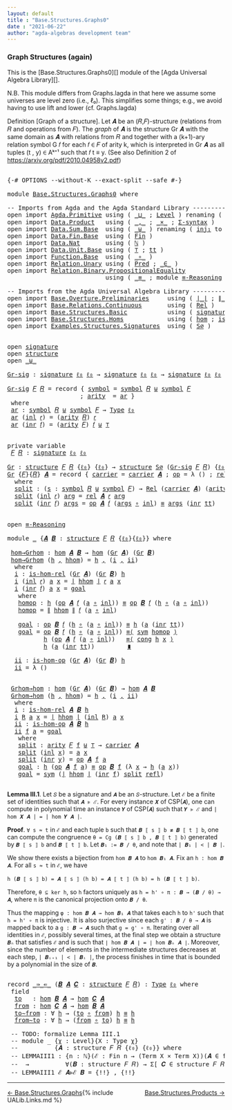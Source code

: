 ```yaml
---
layout: default
title : "Base.Structures.Graphs0"
date : "2021-06-22"
author: "agda-algebras development team"
---
```


### <a id="graph-structures-again">Graph Structures (again)</a>

This is the [Base.Structures.Graphs0][] module of the [Agda Universal Algebra Library][].

N.B. This module differs from Graphs.lagda in that here we assume some universes are level zero (i.e., ℓ₀). This simplifies some things; e.g., we avoid having to use lift and lower (cf. Graphs.lagda)

Definition [Graph of a structure]. Let 𝑨 be an (𝑅,𝐹)-structure (relations from 𝑅 and operations from 𝐹).
The *graph* of 𝑨 is the structure Gr 𝑨 with the same domain as 𝑨 with relations from 𝑅 and together with a (k+1)-ary relation symbol G 𝑓 for each 𝑓 ∈ 𝐹 of arity k, which is interpreted in Gr 𝑨 as all tuples (t , y) ∈ Aᵏ⁺¹ such that 𝑓 t ≡ y. (See also Definition 2 of https://arxiv.org/pdf/2010.04958v2.pdf)


<pre class="Agda">

<a id="906" class="Symbol">{-#</a> <a id="910" class="Keyword">OPTIONS</a> <a id="918" class="Pragma">--without-K</a> <a id="930" class="Pragma">--exact-split</a> <a id="944" class="Pragma">--safe</a> <a id="951" class="Symbol">#-}</a>

<a id="956" class="Keyword">module</a> <a id="963" href="Base.Structures.Graphs0.html" class="Module">Base.Structures.Graphs0</a> <a id="987" class="Keyword">where</a>

<a id="994" class="Comment">-- Imports from Agda and the Agda Standard Library -------------------------------------------</a>
<a id="1089" class="Keyword">open</a> <a id="1094" class="Keyword">import</a> <a id="1101" href="Agda.Primitive.html" class="Module">Agda.Primitive</a> <a id="1116" class="Keyword">using</a> <a id="1122" class="Symbol">(</a> <a id="1124" href="Agda.Primitive.html#810" class="Primitive Operator">_⊔_</a> <a id="1128" class="Symbol">;</a> <a id="1130" href="Agda.Primitive.html#597" class="Postulate">Level</a> <a id="1136" class="Symbol">)</a> <a id="1138" class="Keyword">renaming</a> <a id="1147" class="Symbol">(</a> <a id="1149" href="Agda.Primitive.html#326" class="Primitive">Set</a> <a id="1153" class="Symbol">to</a> <a id="1156" class="Primitive">Type</a> <a id="1161" class="Symbol">;</a> <a id="1163" href="Agda.Primitive.html#764" class="Primitive">lzero</a> <a id="1169" class="Symbol">to</a> <a id="1172" class="Primitive">ℓ₀</a> <a id="1175" class="Symbol">)</a>
<a id="1177" class="Keyword">open</a> <a id="1182" class="Keyword">import</a> <a id="1189" href="Data.Product.html" class="Module">Data.Product</a>   <a id="1204" class="Keyword">using</a> <a id="1210" class="Symbol">(</a> <a id="1212" href="Agda.Builtin.Sigma.html#236" class="InductiveConstructor Operator">_,_</a> <a id="1216" class="Symbol">;</a> <a id="1218" href="Data.Product.html#1167" class="Function Operator">_×_</a> <a id="1222" class="Symbol">;</a> <a id="1224" href="Data.Product.html#916" class="Function">Σ-syntax</a> <a id="1233" class="Symbol">)</a>
<a id="1235" class="Keyword">open</a> <a id="1240" class="Keyword">import</a> <a id="1247" href="Data.Sum.Base.html" class="Module">Data.Sum.Base</a>  <a id="1262" class="Keyword">using</a> <a id="1268" class="Symbol">(</a> <a id="1270" href="Data.Sum.Base.html#734" class="Datatype Operator">_⊎_</a> <a id="1274" class="Symbol">)</a> <a id="1276" class="Keyword">renaming</a> <a id="1285" class="Symbol">(</a> <a id="1287" href="Data.Sum.Base.html#784" class="InductiveConstructor">inj₁</a> <a id="1292" class="Symbol">to</a> <a id="1295" class="InductiveConstructor">inl</a> <a id="1299" class="Symbol">;</a> <a id="1301" href="Data.Sum.Base.html#809" class="InductiveConstructor">inj₂</a> <a id="1306" class="Symbol">to</a> <a id="1309" class="InductiveConstructor">inr</a> <a id="1313" class="Symbol">)</a>
<a id="1315" class="Keyword">open</a> <a id="1320" class="Keyword">import</a> <a id="1327" href="Data.Fin.Base.html" class="Module">Data.Fin.Base</a>  <a id="1342" class="Keyword">using</a> <a id="1348" class="Symbol">(</a> <a id="1350" href="Data.Fin.Base.html#1126" class="Datatype">Fin</a> <a id="1354" class="Symbol">)</a>
<a id="1356" class="Keyword">open</a> <a id="1361" class="Keyword">import</a> <a id="1368" href="Data.Nat.html" class="Module">Data.Nat</a>       <a id="1383" class="Keyword">using</a> <a id="1389" class="Symbol">(</a> <a id="1391" href="Agda.Builtin.Nat.html#192" class="Datatype">ℕ</a> <a id="1393" class="Symbol">)</a>
<a id="1395" class="Keyword">open</a> <a id="1400" class="Keyword">import</a> <a id="1407" href="Data.Unit.Base.html" class="Module">Data.Unit.Base</a> <a id="1422" class="Keyword">using</a> <a id="1428" class="Symbol">(</a> <a id="1430" href="Agda.Builtin.Unit.html#164" class="Record">⊤</a> <a id="1432" class="Symbol">;</a> <a id="1434" href="Agda.Builtin.Unit.html#201" class="InductiveConstructor">tt</a> <a id="1437" class="Symbol">)</a>
<a id="1439" class="Keyword">open</a> <a id="1444" class="Keyword">import</a> <a id="1451" href="Function.Base.html" class="Module">Function.Base</a>  <a id="1466" class="Keyword">using</a> <a id="1472" class="Symbol">(</a> <a id="1474" href="Function.Base.html#1031" class="Function Operator">_∘_</a> <a id="1478" class="Symbol">)</a>
<a id="1480" class="Keyword">open</a> <a id="1485" class="Keyword">import</a> <a id="1492" href="Relation.Unary.html" class="Module">Relation.Unary</a> <a id="1507" class="Keyword">using</a> <a id="1513" class="Symbol">(</a> <a id="1515" href="Relation.Unary.html#1101" class="Function">Pred</a> <a id="1520" class="Symbol">;</a> <a id="1522" href="Relation.Unary.html#1523" class="Function Operator">_∈_</a> <a id="1526" class="Symbol">)</a>
<a id="1528" class="Keyword">open</a> <a id="1533" class="Keyword">import</a> <a id="1540" href="Relation.Binary.PropositionalEquality.html" class="Module">Relation.Binary.PropositionalEquality</a>
                           <a id="1605" class="Keyword">using</a> <a id="1611" class="Symbol">(</a> <a id="1613" href="Agda.Builtin.Equality.html#151" class="Datatype Operator">_≡_</a> <a id="1617" class="Symbol">;</a> <a id="1619" class="Keyword">module</a> <a id="1626" href="Relation.Binary.PropositionalEquality.Core.html#2708" class="Module">≡-Reasoning</a> <a id="1638" class="Symbol">;</a> <a id="1640" href="Relation.Binary.PropositionalEquality.Core.html#1130" class="Function">cong</a> <a id="1645" class="Symbol">;</a> <a id="1647" href="Relation.Binary.PropositionalEquality.Core.html#1684" class="Function">sym</a> <a id="1651" class="Symbol">;</a> <a id="1653" href="Agda.Builtin.Equality.html#208" class="InductiveConstructor">refl</a> <a id="1658" class="Symbol">)</a>

<a id="1661" class="Comment">-- Imports from the Agda Universal Algebra Library ---------------------------------------------</a>
<a id="1758" class="Keyword">open</a> <a id="1763" class="Keyword">import</a> <a id="1770" href="Base.Overture.Preliminaries.html" class="Module">Base.Overture.Preliminaries</a>     <a id="1802" class="Keyword">using</a> <a id="1808" class="Symbol">(</a> <a id="1810" href="Base.Overture.Preliminaries.html#4402" class="Function Operator">∣_∣</a> <a id="1814" class="Symbol">;</a> <a id="1816" href="Base.Overture.Preliminaries.html#4440" class="Function Operator">∥_∥</a> <a id="1820" class="Symbol">)</a>
<a id="1822" class="Keyword">open</a> <a id="1827" class="Keyword">import</a> <a id="1834" href="Base.Relations.Continuous.html" class="Module">Base.Relations.Continuous</a>       <a id="1866" class="Keyword">using</a> <a id="1872" class="Symbol">(</a> <a id="1874" href="Base.Relations.Continuous.html#3942" class="Function">Rel</a> <a id="1878" class="Symbol">)</a>
<a id="1880" class="Keyword">open</a> <a id="1885" class="Keyword">import</a> <a id="1892" href="Base.Structures.Basic.html" class="Module">Base.Structures.Basic</a>           <a id="1924" class="Keyword">using</a> <a id="1930" class="Symbol">(</a> <a id="1932" href="Base.Structures.Basic.html#1264" class="Record">signature</a> <a id="1942" class="Symbol">;</a> <a id="1944" href="Base.Structures.Basic.html#1598" class="Record">structure</a> <a id="1954" class="Symbol">)</a>
<a id="1956" class="Keyword">open</a> <a id="1961" class="Keyword">import</a> <a id="1968" href="Base.Structures.Homs.html" class="Module">Base.Structures.Homs</a>            <a id="2000" class="Keyword">using</a> <a id="2006" class="Symbol">(</a> <a id="2008" href="Base.Structures.Homs.html#2869" class="Function">hom</a> <a id="2012" class="Symbol">;</a> <a id="2014" href="Base.Structures.Homs.html#2453" class="Function">is-hom-rel</a> <a id="2025" class="Symbol">;</a> <a id="2027" href="Base.Structures.Homs.html#2672" class="Function">is-hom-op</a> <a id="2037" class="Symbol">)</a>
<a id="2039" class="Keyword">open</a> <a id="2044" class="Keyword">import</a> <a id="2051" href="Examples.Structures.Signatures.html" class="Module">Examples.Structures.Signatures</a>  <a id="2083" class="Keyword">using</a> <a id="2089" class="Symbol">(</a> <a id="2091" href="Examples.Structures.Signatures.html#710" class="Function">S∅</a> <a id="2094" class="Symbol">)</a>


<a id="2098" class="Keyword">open</a> <a id="2103" href="Base.Structures.Basic.html#1264" class="Module">signature</a>
<a id="2113" class="Keyword">open</a> <a id="2118" href="Base.Structures.Basic.html#1598" class="Module">structure</a>
<a id="2128" class="Keyword">open</a> <a id="2133" href="Data.Sum.Base.html#734" class="Module Operator">_⊎_</a>

<a id="Gr-sig"></a><a id="2138" href="Base.Structures.Graphs0.html#2138" class="Function">Gr-sig</a> <a id="2145" class="Symbol">:</a> <a id="2147" href="Base.Structures.Basic.html#1264" class="Record">signature</a> <a id="2157" href="Base.Structures.Graphs0.html#1172" class="Primitive">ℓ₀</a> <a id="2160" href="Base.Structures.Graphs0.html#1172" class="Primitive">ℓ₀</a> <a id="2163" class="Symbol">→</a> <a id="2165" href="Base.Structures.Basic.html#1264" class="Record">signature</a> <a id="2175" href="Base.Structures.Graphs0.html#1172" class="Primitive">ℓ₀</a> <a id="2178" href="Base.Structures.Graphs0.html#1172" class="Primitive">ℓ₀</a> <a id="2181" class="Symbol">→</a> <a id="2183" href="Base.Structures.Basic.html#1264" class="Record">signature</a> <a id="2193" href="Base.Structures.Graphs0.html#1172" class="Primitive">ℓ₀</a> <a id="2196" href="Base.Structures.Graphs0.html#1172" class="Primitive">ℓ₀</a>

<a id="2200" href="Base.Structures.Graphs0.html#2138" class="Function">Gr-sig</a> <a id="2207" href="Base.Structures.Graphs0.html#2207" class="Bound">𝐹</a> <a id="2209" href="Base.Structures.Graphs0.html#2209" class="Bound">𝑅</a> <a id="2211" class="Symbol">=</a> <a id="2213" class="Keyword">record</a> <a id="2220" class="Symbol">{</a> <a id="2222" href="Base.Structures.Basic.html#1325" class="Field">symbol</a> <a id="2229" class="Symbol">=</a> <a id="2231" href="Base.Structures.Basic.html#1325" class="Field">symbol</a> <a id="2238" href="Base.Structures.Graphs0.html#2209" class="Bound">𝑅</a> <a id="2240" href="Data.Sum.Base.html#734" class="Datatype Operator">⊎</a> <a id="2242" href="Base.Structures.Basic.html#1325" class="Field">symbol</a> <a id="2249" href="Base.Structures.Graphs0.html#2207" class="Bound">𝐹</a>
                    <a id="2271" class="Symbol">;</a> <a id="2273" href="Base.Structures.Basic.html#1343" class="Field">arity</a>  <a id="2280" class="Symbol">=</a> <a id="2282" href="Base.Structures.Graphs0.html#2295" class="Function">ar</a> <a id="2285" class="Symbol">}</a>
 <a id="2288" class="Keyword">where</a>
 <a id="2295" href="Base.Structures.Graphs0.html#2295" class="Function">ar</a> <a id="2298" class="Symbol">:</a> <a id="2300" href="Base.Structures.Basic.html#1325" class="Field">symbol</a> <a id="2307" href="Base.Structures.Graphs0.html#2209" class="Bound">𝑅</a> <a id="2309" href="Data.Sum.Base.html#734" class="Datatype Operator">⊎</a> <a id="2311" href="Base.Structures.Basic.html#1325" class="Field">symbol</a> <a id="2318" href="Base.Structures.Graphs0.html#2207" class="Bound">𝐹</a> <a id="2320" class="Symbol">→</a> <a id="2322" href="Base.Structures.Graphs0.html#1156" class="Primitive">Type</a> <a id="2327" href="Base.Structures.Graphs0.html#1172" class="Primitive">ℓ₀</a>
 <a id="2331" href="Base.Structures.Graphs0.html#2295" class="Function">ar</a> <a id="2334" class="Symbol">(</a><a id="2335" href="Base.Structures.Graphs0.html#1295" class="InductiveConstructor">inl</a> <a id="2339" href="Base.Structures.Graphs0.html#2339" class="Bound">𝑟</a><a id="2340" class="Symbol">)</a> <a id="2342" class="Symbol">=</a> <a id="2344" class="Symbol">(</a><a id="2345" href="Base.Structures.Basic.html#1343" class="Field">arity</a> <a id="2351" href="Base.Structures.Graphs0.html#2209" class="Bound">𝑅</a><a id="2352" class="Symbol">)</a> <a id="2354" href="Base.Structures.Graphs0.html#2339" class="Bound">𝑟</a>
 <a id="2357" href="Base.Structures.Graphs0.html#2295" class="Function">ar</a> <a id="2360" class="Symbol">(</a><a id="2361" href="Base.Structures.Graphs0.html#1309" class="InductiveConstructor">inr</a> <a id="2365" href="Base.Structures.Graphs0.html#2365" class="Bound">𝑓</a><a id="2366" class="Symbol">)</a> <a id="2368" class="Symbol">=</a> <a id="2370" class="Symbol">(</a><a id="2371" href="Base.Structures.Basic.html#1343" class="Field">arity</a> <a id="2377" href="Base.Structures.Graphs0.html#2207" class="Bound">𝐹</a><a id="2378" class="Symbol">)</a> <a id="2380" href="Base.Structures.Graphs0.html#2365" class="Bound">𝑓</a> <a id="2382" href="Data.Sum.Base.html#734" class="Datatype Operator">⊎</a> <a id="2384" href="Agda.Builtin.Unit.html#164" class="Record">⊤</a>


<a id="2388" class="Keyword">private</a> <a id="2396" class="Keyword">variable</a>
 <a id="2406" href="Base.Structures.Graphs0.html#2406" class="Generalizable">𝐹</a> <a id="2408" href="Base.Structures.Graphs0.html#2408" class="Generalizable">𝑅</a> <a id="2410" class="Symbol">:</a> <a id="2412" href="Base.Structures.Basic.html#1264" class="Record">signature</a> <a id="2422" href="Base.Structures.Graphs0.html#1172" class="Primitive">ℓ₀</a> <a id="2425" href="Base.Structures.Graphs0.html#1172" class="Primitive">ℓ₀</a>

<a id="Gr"></a><a id="2429" href="Base.Structures.Graphs0.html#2429" class="Function">Gr</a> <a id="2432" class="Symbol">:</a> <a id="2434" href="Base.Structures.Basic.html#1598" class="Record">structure</a> <a id="2444" href="Base.Structures.Graphs0.html#2406" class="Generalizable">𝐹</a> <a id="2446" href="Base.Structures.Graphs0.html#2408" class="Generalizable">𝑅</a> <a id="2448" class="Symbol">{</a><a id="2449" href="Base.Structures.Graphs0.html#1172" class="Primitive">ℓ₀</a><a id="2451" class="Symbol">}</a> <a id="2453" class="Symbol">{</a><a id="2454" href="Base.Structures.Graphs0.html#1172" class="Primitive">ℓ₀</a><a id="2456" class="Symbol">}</a> <a id="2458" class="Symbol">→</a> <a id="2460" href="Base.Structures.Basic.html#1598" class="Record">structure</a> <a id="2470" href="Examples.Structures.Signatures.html#710" class="Function">S∅</a> <a id="2473" class="Symbol">(</a><a id="2474" href="Base.Structures.Graphs0.html#2138" class="Function">Gr-sig</a> <a id="2481" href="Base.Structures.Graphs0.html#2406" class="Generalizable">𝐹</a> <a id="2483" href="Base.Structures.Graphs0.html#2408" class="Generalizable">𝑅</a><a id="2484" class="Symbol">)</a> <a id="2486" class="Symbol">{</a><a id="2487" href="Base.Structures.Graphs0.html#1172" class="Primitive">ℓ₀</a><a id="2489" class="Symbol">}</a> <a id="2491" class="Symbol">{</a><a id="2492" href="Base.Structures.Graphs0.html#1172" class="Primitive">ℓ₀</a><a id="2494" class="Symbol">}</a>
<a id="2496" href="Base.Structures.Graphs0.html#2429" class="Function">Gr</a> <a id="2499" class="Symbol">{</a><a id="2500" href="Base.Structures.Graphs0.html#2500" class="Bound">𝐹</a><a id="2501" class="Symbol">}{</a><a id="2503" href="Base.Structures.Graphs0.html#2503" class="Bound">𝑅</a><a id="2504" class="Symbol">}</a> <a id="2506" href="Base.Structures.Graphs0.html#2506" class="Bound">𝑨</a> <a id="2508" class="Symbol">=</a> <a id="2510" class="Keyword">record</a> <a id="2517" class="Symbol">{</a> <a id="2519" href="Base.Structures.Basic.html#1750" class="Field">carrier</a> <a id="2527" class="Symbol">=</a> <a id="2529" href="Base.Structures.Basic.html#1750" class="Field">carrier</a> <a id="2537" href="Base.Structures.Graphs0.html#2506" class="Bound">𝑨</a> <a id="2539" class="Symbol">;</a> <a id="2541" href="Base.Structures.Basic.html#1769" class="Field">op</a> <a id="2544" class="Symbol">=</a> <a id="2546" class="Symbol">λ</a> <a id="2548" class="Symbol">()</a> <a id="2551" class="Symbol">;</a> <a id="2553" href="Base.Structures.Basic.html#1853" class="Field">rel</a> <a id="2557" class="Symbol">=</a> <a id="2559" href="Base.Structures.Graphs0.html#2577" class="Function">split</a> <a id="2565" class="Symbol">}</a>
  <a id="2569" class="Keyword">where</a>
  <a id="2577" href="Base.Structures.Graphs0.html#2577" class="Function">split</a> <a id="2583" class="Symbol">:</a> <a id="2585" class="Symbol">(</a><a id="2586" href="Base.Structures.Graphs0.html#2586" class="Bound">s</a> <a id="2588" class="Symbol">:</a> <a id="2590" href="Base.Structures.Basic.html#1325" class="Field">symbol</a> <a id="2597" href="Base.Structures.Graphs0.html#2503" class="Bound">𝑅</a> <a id="2599" href="Data.Sum.Base.html#734" class="Datatype Operator">⊎</a> <a id="2601" href="Base.Structures.Basic.html#1325" class="Field">symbol</a> <a id="2608" href="Base.Structures.Graphs0.html#2500" class="Bound">𝐹</a><a id="2609" class="Symbol">)</a> <a id="2611" class="Symbol">→</a> <a id="2613" href="Base.Relations.Continuous.html#3942" class="Function">Rel</a> <a id="2617" class="Symbol">(</a><a id="2618" href="Base.Structures.Basic.html#1750" class="Field">carrier</a> <a id="2626" href="Base.Structures.Graphs0.html#2506" class="Bound">𝑨</a><a id="2627" class="Symbol">)</a> <a id="2629" class="Symbol">(</a><a id="2630" href="Base.Structures.Basic.html#1343" class="Field">arity</a> <a id="2636" class="Symbol">(</a><a id="2637" href="Base.Structures.Graphs0.html#2138" class="Function">Gr-sig</a> <a id="2644" href="Base.Structures.Graphs0.html#2500" class="Bound">𝐹</a> <a id="2646" href="Base.Structures.Graphs0.html#2503" class="Bound">𝑅</a><a id="2647" class="Symbol">)</a> <a id="2649" href="Base.Structures.Graphs0.html#2586" class="Bound">s</a><a id="2650" class="Symbol">)</a> <a id="2652" class="Symbol">{</a><a id="2653" href="Base.Structures.Graphs0.html#1172" class="Primitive">ℓ₀</a><a id="2655" class="Symbol">}</a>
  <a id="2659" href="Base.Structures.Graphs0.html#2577" class="Function">split</a> <a id="2665" class="Symbol">(</a><a id="2666" href="Base.Structures.Graphs0.html#1295" class="InductiveConstructor">inl</a> <a id="2670" href="Base.Structures.Graphs0.html#2670" class="Bound">𝑟</a><a id="2671" class="Symbol">)</a> <a id="2673" href="Base.Structures.Graphs0.html#2673" class="Bound">arg</a> <a id="2677" class="Symbol">=</a> <a id="2679" href="Base.Structures.Basic.html#1853" class="Field">rel</a> <a id="2683" href="Base.Structures.Graphs0.html#2506" class="Bound">𝑨</a> <a id="2685" href="Base.Structures.Graphs0.html#2670" class="Bound">𝑟</a> <a id="2687" href="Base.Structures.Graphs0.html#2673" class="Bound">arg</a>
  <a id="2693" href="Base.Structures.Graphs0.html#2577" class="Function">split</a> <a id="2699" class="Symbol">(</a><a id="2700" href="Base.Structures.Graphs0.html#1309" class="InductiveConstructor">inr</a> <a id="2704" href="Base.Structures.Graphs0.html#2704" class="Bound">𝑓</a><a id="2705" class="Symbol">)</a> <a id="2707" href="Base.Structures.Graphs0.html#2707" class="Bound">args</a> <a id="2712" class="Symbol">=</a> <a id="2714" href="Base.Structures.Basic.html#1769" class="Field">op</a> <a id="2717" href="Base.Structures.Graphs0.html#2506" class="Bound">𝑨</a> <a id="2719" href="Base.Structures.Graphs0.html#2704" class="Bound">𝑓</a> <a id="2721" class="Symbol">(</a><a id="2722" href="Base.Structures.Graphs0.html#2707" class="Bound">args</a> <a id="2727" href="Function.Base.html#1031" class="Function Operator">∘</a> <a id="2729" href="Base.Structures.Graphs0.html#1295" class="InductiveConstructor">inl</a><a id="2732" class="Symbol">)</a> <a id="2734" href="Agda.Builtin.Equality.html#151" class="Datatype Operator">≡</a> <a id="2736" href="Base.Structures.Graphs0.html#2707" class="Bound">args</a> <a id="2741" class="Symbol">(</a><a id="2742" href="Base.Structures.Graphs0.html#1309" class="InductiveConstructor">inr</a> <a id="2746" href="Agda.Builtin.Unit.html#201" class="InductiveConstructor">tt</a><a id="2748" class="Symbol">)</a>


<a id="2752" class="Keyword">open</a> <a id="2757" href="Relation.Binary.PropositionalEquality.Core.html#2708" class="Module">≡-Reasoning</a>

<a id="2770" class="Keyword">module</a> <a id="2777" href="Base.Structures.Graphs0.html#2777" class="Module">_</a> <a id="2779" class="Symbol">{</a><a id="2780" href="Base.Structures.Graphs0.html#2780" class="Bound">𝑨</a> <a id="2782" href="Base.Structures.Graphs0.html#2782" class="Bound">𝑩</a> <a id="2784" class="Symbol">:</a> <a id="2786" href="Base.Structures.Basic.html#1598" class="Record">structure</a> <a id="2796" href="Base.Structures.Graphs0.html#2406" class="Generalizable">𝐹</a> <a id="2798" href="Base.Structures.Graphs0.html#2408" class="Generalizable">𝑅</a> <a id="2800" class="Symbol">{</a><a id="2801" href="Base.Structures.Graphs0.html#1172" class="Primitive">ℓ₀</a><a id="2803" class="Symbol">}{</a><a id="2805" href="Base.Structures.Graphs0.html#1172" class="Primitive">ℓ₀</a><a id="2807" class="Symbol">}}</a> <a id="2810" class="Keyword">where</a>

 <a id="2818" href="Base.Structures.Graphs0.html#2818" class="Function">hom→Grhom</a> <a id="2828" class="Symbol">:</a> <a id="2830" href="Base.Structures.Homs.html#2869" class="Function">hom</a> <a id="2834" href="Base.Structures.Graphs0.html#2780" class="Bound">𝑨</a> <a id="2836" href="Base.Structures.Graphs0.html#2782" class="Bound">𝑩</a> <a id="2838" class="Symbol">→</a> <a id="2840" href="Base.Structures.Homs.html#2869" class="Function">hom</a> <a id="2844" class="Symbol">(</a><a id="2845" href="Base.Structures.Graphs0.html#2429" class="Function">Gr</a> <a id="2848" href="Base.Structures.Graphs0.html#2780" class="Bound">𝑨</a><a id="2849" class="Symbol">)</a> <a id="2851" class="Symbol">(</a><a id="2852" href="Base.Structures.Graphs0.html#2429" class="Function">Gr</a> <a id="2855" href="Base.Structures.Graphs0.html#2782" class="Bound">𝑩</a><a id="2856" class="Symbol">)</a>
 <a id="2859" href="Base.Structures.Graphs0.html#2818" class="Function">hom→Grhom</a> <a id="2869" class="Symbol">(</a><a id="2870" href="Base.Structures.Graphs0.html#2870" class="Bound">h</a> <a id="2872" href="Agda.Builtin.Sigma.html#236" class="InductiveConstructor Operator">,</a> <a id="2874" href="Base.Structures.Graphs0.html#2874" class="Bound">hhom</a><a id="2878" class="Symbol">)</a> <a id="2880" class="Symbol">=</a> <a id="2882" href="Base.Structures.Graphs0.html#2870" class="Bound">h</a> <a id="2884" href="Agda.Builtin.Sigma.html#236" class="InductiveConstructor Operator">,</a> <a id="2886" class="Symbol">(</a><a id="2887" href="Base.Structures.Graphs0.html#2905" class="Function">i</a> <a id="2889" href="Agda.Builtin.Sigma.html#236" class="InductiveConstructor Operator">,</a> <a id="2891" href="Base.Structures.Graphs0.html#3274" class="Function">ii</a><a id="2893" class="Symbol">)</a>
  <a id="2897" class="Keyword">where</a>
  <a id="2905" href="Base.Structures.Graphs0.html#2905" class="Function">i</a> <a id="2907" class="Symbol">:</a> <a id="2909" href="Base.Structures.Homs.html#2453" class="Function">is-hom-rel</a> <a id="2920" class="Symbol">(</a><a id="2921" href="Base.Structures.Graphs0.html#2429" class="Function">Gr</a> <a id="2924" href="Base.Structures.Graphs0.html#2780" class="Bound">𝑨</a><a id="2925" class="Symbol">)</a> <a id="2927" class="Symbol">(</a><a id="2928" href="Base.Structures.Graphs0.html#2429" class="Function">Gr</a> <a id="2931" href="Base.Structures.Graphs0.html#2782" class="Bound">𝑩</a><a id="2932" class="Symbol">)</a> <a id="2934" href="Base.Structures.Graphs0.html#2870" class="Bound">h</a>
  <a id="2938" href="Base.Structures.Graphs0.html#2905" class="Function">i</a> <a id="2940" class="Symbol">(</a><a id="2941" href="Base.Structures.Graphs0.html#1295" class="InductiveConstructor">inl</a> <a id="2945" href="Base.Structures.Graphs0.html#2945" class="Bound">𝑟</a><a id="2946" class="Symbol">)</a> <a id="2948" href="Base.Structures.Graphs0.html#2948" class="Bound">a</a> <a id="2950" href="Base.Structures.Graphs0.html#2950" class="Bound">x</a> <a id="2952" class="Symbol">=</a> <a id="2954" href="Base.Overture.Preliminaries.html#4402" class="Function Operator">∣</a> <a id="2956" href="Base.Structures.Graphs0.html#2874" class="Bound">hhom</a> <a id="2961" href="Base.Overture.Preliminaries.html#4402" class="Function Operator">∣</a> <a id="2963" href="Base.Structures.Graphs0.html#2945" class="Bound">𝑟</a> <a id="2965" href="Base.Structures.Graphs0.html#2948" class="Bound">a</a> <a id="2967" href="Base.Structures.Graphs0.html#2950" class="Bound">x</a>
  <a id="2971" href="Base.Structures.Graphs0.html#2905" class="Function">i</a> <a id="2973" class="Symbol">(</a><a id="2974" href="Base.Structures.Graphs0.html#1309" class="InductiveConstructor">inr</a> <a id="2978" href="Base.Structures.Graphs0.html#2978" class="Bound">𝑓</a><a id="2979" class="Symbol">)</a> <a id="2981" href="Base.Structures.Graphs0.html#2981" class="Bound">a</a> <a id="2983" href="Base.Structures.Graphs0.html#2983" class="Bound">x</a> <a id="2985" class="Symbol">=</a> <a id="2987" href="Base.Structures.Graphs0.html#3094" class="Function">goal</a>
   <a id="2995" class="Keyword">where</a>
   <a id="3004" href="Base.Structures.Graphs0.html#3004" class="Function">homop</a> <a id="3010" class="Symbol">:</a> <a id="3012" href="Base.Structures.Graphs0.html#2870" class="Bound">h</a> <a id="3014" class="Symbol">(</a><a id="3015" href="Base.Structures.Basic.html#1769" class="Field">op</a> <a id="3018" href="Base.Structures.Graphs0.html#2780" class="Bound">𝑨</a> <a id="3020" href="Base.Structures.Graphs0.html#2978" class="Bound">𝑓</a> <a id="3022" class="Symbol">(</a><a id="3023" href="Base.Structures.Graphs0.html#2981" class="Bound">a</a> <a id="3025" href="Function.Base.html#1031" class="Function Operator">∘</a> <a id="3027" href="Base.Structures.Graphs0.html#1295" class="InductiveConstructor">inl</a><a id="3030" class="Symbol">))</a> <a id="3033" href="Agda.Builtin.Equality.html#151" class="Datatype Operator">≡</a> <a id="3035" href="Base.Structures.Basic.html#1769" class="Field">op</a> <a id="3038" href="Base.Structures.Graphs0.html#2782" class="Bound">𝑩</a> <a id="3040" href="Base.Structures.Graphs0.html#2978" class="Bound">𝑓</a> <a id="3042" class="Symbol">(</a><a id="3043" href="Base.Structures.Graphs0.html#2870" class="Bound">h</a> <a id="3045" href="Function.Base.html#1031" class="Function Operator">∘</a> <a id="3047" class="Symbol">(</a><a id="3048" href="Base.Structures.Graphs0.html#2981" class="Bound">a</a> <a id="3050" href="Function.Base.html#1031" class="Function Operator">∘</a> <a id="3052" href="Base.Structures.Graphs0.html#1295" class="InductiveConstructor">inl</a><a id="3055" class="Symbol">))</a>
   <a id="3061" href="Base.Structures.Graphs0.html#3004" class="Function">homop</a> <a id="3067" class="Symbol">=</a> <a id="3069" href="Base.Overture.Preliminaries.html#4440" class="Function Operator">∥</a> <a id="3071" href="Base.Structures.Graphs0.html#2874" class="Bound">hhom</a> <a id="3076" href="Base.Overture.Preliminaries.html#4440" class="Function Operator">∥</a> <a id="3078" href="Base.Structures.Graphs0.html#2978" class="Bound">𝑓</a> <a id="3080" class="Symbol">(</a><a id="3081" href="Base.Structures.Graphs0.html#2981" class="Bound">a</a> <a id="3083" href="Function.Base.html#1031" class="Function Operator">∘</a> <a id="3085" href="Base.Structures.Graphs0.html#1295" class="InductiveConstructor">inl</a><a id="3088" class="Symbol">)</a>

   <a id="3094" href="Base.Structures.Graphs0.html#3094" class="Function">goal</a> <a id="3099" class="Symbol">:</a> <a id="3101" href="Base.Structures.Basic.html#1769" class="Field">op</a> <a id="3104" href="Base.Structures.Graphs0.html#2782" class="Bound">𝑩</a> <a id="3106" href="Base.Structures.Graphs0.html#2978" class="Bound">𝑓</a> <a id="3108" class="Symbol">(</a><a id="3109" href="Base.Structures.Graphs0.html#2870" class="Bound">h</a> <a id="3111" href="Function.Base.html#1031" class="Function Operator">∘</a> <a id="3113" class="Symbol">(</a><a id="3114" href="Base.Structures.Graphs0.html#2981" class="Bound">a</a> <a id="3116" href="Function.Base.html#1031" class="Function Operator">∘</a> <a id="3118" href="Base.Structures.Graphs0.html#1295" class="InductiveConstructor">inl</a><a id="3121" class="Symbol">))</a> <a id="3124" href="Agda.Builtin.Equality.html#151" class="Datatype Operator">≡</a> <a id="3126" href="Base.Structures.Graphs0.html#2870" class="Bound">h</a> <a id="3128" class="Symbol">(</a><a id="3129" href="Base.Structures.Graphs0.html#2981" class="Bound">a</a> <a id="3131" class="Symbol">(</a><a id="3132" href="Base.Structures.Graphs0.html#1309" class="InductiveConstructor">inr</a> <a id="3136" href="Agda.Builtin.Unit.html#201" class="InductiveConstructor">tt</a><a id="3138" class="Symbol">))</a>
   <a id="3144" href="Base.Structures.Graphs0.html#3094" class="Function">goal</a> <a id="3149" class="Symbol">=</a> <a id="3151" href="Base.Structures.Basic.html#1769" class="Field">op</a> <a id="3154" href="Base.Structures.Graphs0.html#2782" class="Bound">𝑩</a> <a id="3156" href="Base.Structures.Graphs0.html#2978" class="Bound">𝑓</a> <a id="3158" class="Symbol">(</a><a id="3159" href="Base.Structures.Graphs0.html#2870" class="Bound">h</a> <a id="3161" href="Function.Base.html#1031" class="Function Operator">∘</a> <a id="3163" class="Symbol">(</a><a id="3164" href="Base.Structures.Graphs0.html#2981" class="Bound">a</a> <a id="3166" href="Function.Base.html#1031" class="Function Operator">∘</a> <a id="3168" href="Base.Structures.Graphs0.html#1295" class="InductiveConstructor">inl</a><a id="3171" class="Symbol">))</a> <a id="3174" href="Relation.Binary.PropositionalEquality.Core.html#2923" class="Function">≡⟨</a> <a id="3177" href="Relation.Binary.PropositionalEquality.Core.html#1684" class="Function">sym</a> <a id="3181" href="Base.Structures.Graphs0.html#3004" class="Function">homop</a> <a id="3187" href="Relation.Binary.PropositionalEquality.Core.html#2923" class="Function">⟩</a>
          <a id="3199" href="Base.Structures.Graphs0.html#2870" class="Bound">h</a> <a id="3201" class="Symbol">(</a><a id="3202" href="Base.Structures.Basic.html#1769" class="Field">op</a> <a id="3205" href="Base.Structures.Graphs0.html#2780" class="Bound">𝑨</a> <a id="3207" href="Base.Structures.Graphs0.html#2978" class="Bound">𝑓</a> <a id="3209" class="Symbol">(</a><a id="3210" href="Base.Structures.Graphs0.html#2981" class="Bound">a</a> <a id="3212" href="Function.Base.html#1031" class="Function Operator">∘</a> <a id="3214" href="Base.Structures.Graphs0.html#1295" class="InductiveConstructor">inl</a><a id="3217" class="Symbol">))</a>   <a id="3222" href="Relation.Binary.PropositionalEquality.Core.html#2923" class="Function">≡⟨</a> <a id="3225" href="Relation.Binary.PropositionalEquality.Core.html#1130" class="Function">cong</a> <a id="3230" href="Base.Structures.Graphs0.html#2870" class="Bound">h</a> <a id="3232" href="Base.Structures.Graphs0.html#2983" class="Bound">x</a> <a id="3234" href="Relation.Binary.PropositionalEquality.Core.html#2923" class="Function">⟩</a>
          <a id="3246" href="Base.Structures.Graphs0.html#2870" class="Bound">h</a> <a id="3248" class="Symbol">(</a><a id="3249" href="Base.Structures.Graphs0.html#2981" class="Bound">a</a> <a id="3251" class="Symbol">(</a><a id="3252" href="Base.Structures.Graphs0.html#1309" class="InductiveConstructor">inr</a> <a id="3256" href="Agda.Builtin.Unit.html#201" class="InductiveConstructor">tt</a><a id="3258" class="Symbol">))</a>         <a id="3269" href="Relation.Binary.PropositionalEquality.Core.html#3105" class="Function Operator">∎</a>

  <a id="3274" href="Base.Structures.Graphs0.html#3274" class="Function">ii</a> <a id="3277" class="Symbol">:</a> <a id="3279" href="Base.Structures.Homs.html#2672" class="Function">is-hom-op</a> <a id="3289" class="Symbol">(</a><a id="3290" href="Base.Structures.Graphs0.html#2429" class="Function">Gr</a> <a id="3293" href="Base.Structures.Graphs0.html#2780" class="Bound">𝑨</a><a id="3294" class="Symbol">)</a> <a id="3296" class="Symbol">(</a><a id="3297" href="Base.Structures.Graphs0.html#2429" class="Function">Gr</a> <a id="3300" href="Base.Structures.Graphs0.html#2782" class="Bound">𝑩</a><a id="3301" class="Symbol">)</a> <a id="3303" href="Base.Structures.Graphs0.html#2870" class="Bound">h</a>
  <a id="3307" href="Base.Structures.Graphs0.html#3274" class="Function">ii</a> <a id="3310" class="Symbol">=</a> <a id="3312" class="Symbol">λ</a> <a id="3314" class="Symbol">()</a>


 <a id="3320" href="Base.Structures.Graphs0.html#3320" class="Function">Grhom→hom</a> <a id="3330" class="Symbol">:</a> <a id="3332" href="Base.Structures.Homs.html#2869" class="Function">hom</a> <a id="3336" class="Symbol">(</a><a id="3337" href="Base.Structures.Graphs0.html#2429" class="Function">Gr</a> <a id="3340" href="Base.Structures.Graphs0.html#2780" class="Bound">𝑨</a><a id="3341" class="Symbol">)</a> <a id="3343" class="Symbol">(</a><a id="3344" href="Base.Structures.Graphs0.html#2429" class="Function">Gr</a> <a id="3347" href="Base.Structures.Graphs0.html#2782" class="Bound">𝑩</a><a id="3348" class="Symbol">)</a> <a id="3350" class="Symbol">→</a> <a id="3352" href="Base.Structures.Homs.html#2869" class="Function">hom</a> <a id="3356" href="Base.Structures.Graphs0.html#2780" class="Bound">𝑨</a> <a id="3358" href="Base.Structures.Graphs0.html#2782" class="Bound">𝑩</a>
 <a id="3361" href="Base.Structures.Graphs0.html#3320" class="Function">Grhom→hom</a> <a id="3371" class="Symbol">(</a><a id="3372" href="Base.Structures.Graphs0.html#3372" class="Bound">h</a> <a id="3374" href="Agda.Builtin.Sigma.html#236" class="InductiveConstructor Operator">,</a> <a id="3376" href="Base.Structures.Graphs0.html#3376" class="Bound">hhom</a><a id="3380" class="Symbol">)</a> <a id="3382" class="Symbol">=</a> <a id="3384" href="Base.Structures.Graphs0.html#3372" class="Bound">h</a> <a id="3386" href="Agda.Builtin.Sigma.html#236" class="InductiveConstructor Operator">,</a> <a id="3388" class="Symbol">(</a><a id="3389" href="Base.Structures.Graphs0.html#3407" class="Function">i</a> <a id="3391" href="Agda.Builtin.Sigma.html#236" class="InductiveConstructor Operator">,</a> <a id="3393" href="Base.Structures.Graphs0.html#3463" class="Function">ii</a><a id="3395" class="Symbol">)</a>
  <a id="3399" class="Keyword">where</a>
  <a id="3407" href="Base.Structures.Graphs0.html#3407" class="Function">i</a> <a id="3409" class="Symbol">:</a> <a id="3411" href="Base.Structures.Homs.html#2453" class="Function">is-hom-rel</a> <a id="3422" href="Base.Structures.Graphs0.html#2780" class="Bound">𝑨</a> <a id="3424" href="Base.Structures.Graphs0.html#2782" class="Bound">𝑩</a> <a id="3426" href="Base.Structures.Graphs0.html#3372" class="Bound">h</a>
  <a id="3430" href="Base.Structures.Graphs0.html#3407" class="Function">i</a> <a id="3432" href="Base.Structures.Graphs0.html#3432" class="Bound">R</a> <a id="3434" href="Base.Structures.Graphs0.html#3434" class="Bound">a</a> <a id="3436" href="Base.Structures.Graphs0.html#3436" class="Bound">x</a> <a id="3438" class="Symbol">=</a> <a id="3440" href="Base.Overture.Preliminaries.html#4402" class="Function Operator">∣</a> <a id="3442" href="Base.Structures.Graphs0.html#3376" class="Bound">hhom</a> <a id="3447" href="Base.Overture.Preliminaries.html#4402" class="Function Operator">∣</a> <a id="3449" class="Symbol">(</a><a id="3450" href="Base.Structures.Graphs0.html#1295" class="InductiveConstructor">inl</a> <a id="3454" href="Base.Structures.Graphs0.html#3432" class="Bound">R</a><a id="3455" class="Symbol">)</a> <a id="3457" href="Base.Structures.Graphs0.html#3434" class="Bound">a</a> <a id="3459" href="Base.Structures.Graphs0.html#3436" class="Bound">x</a>
  <a id="3463" href="Base.Structures.Graphs0.html#3463" class="Function">ii</a> <a id="3466" class="Symbol">:</a> <a id="3468" href="Base.Structures.Homs.html#2672" class="Function">is-hom-op</a> <a id="3478" href="Base.Structures.Graphs0.html#2780" class="Bound">𝑨</a> <a id="3480" href="Base.Structures.Graphs0.html#2782" class="Bound">𝑩</a> <a id="3482" href="Base.Structures.Graphs0.html#3372" class="Bound">h</a>
  <a id="3486" href="Base.Structures.Graphs0.html#3463" class="Function">ii</a> <a id="3489" href="Base.Structures.Graphs0.html#3489" class="Bound">f</a> <a id="3491" href="Base.Structures.Graphs0.html#3491" class="Bound">a</a> <a id="3493" class="Symbol">=</a> <a id="3495" href="Base.Structures.Graphs0.html#3600" class="Function">goal</a>
   <a id="3503" class="Keyword">where</a>
   <a id="3512" href="Base.Structures.Graphs0.html#3512" class="Function">split</a> <a id="3518" class="Symbol">:</a> <a id="3520" href="Base.Structures.Basic.html#1343" class="Field">arity</a> <a id="3526" href="Base.Structures.Graphs0.html#2796" class="Bound">𝐹</a> <a id="3528" href="Base.Structures.Graphs0.html#3489" class="Bound">f</a> <a id="3530" href="Data.Sum.Base.html#734" class="Datatype Operator">⊎</a> <a id="3532" href="Agda.Builtin.Unit.html#164" class="Record">⊤</a> <a id="3534" class="Symbol">→</a> <a id="3536" href="Base.Structures.Basic.html#1750" class="Field">carrier</a> <a id="3544" href="Base.Structures.Graphs0.html#2780" class="Bound">𝑨</a>
   <a id="3549" href="Base.Structures.Graphs0.html#3512" class="Function">split</a> <a id="3555" class="Symbol">(</a><a id="3556" href="Base.Structures.Graphs0.html#1295" class="InductiveConstructor">inl</a> <a id="3560" href="Base.Structures.Graphs0.html#3560" class="Bound">x</a><a id="3561" class="Symbol">)</a> <a id="3563" class="Symbol">=</a> <a id="3565" href="Base.Structures.Graphs0.html#3491" class="Bound">a</a> <a id="3567" href="Base.Structures.Graphs0.html#3560" class="Bound">x</a>
   <a id="3572" href="Base.Structures.Graphs0.html#3512" class="Function">split</a> <a id="3578" class="Symbol">(</a><a id="3579" href="Base.Structures.Graphs0.html#1309" class="InductiveConstructor">inr</a> <a id="3583" href="Base.Structures.Graphs0.html#3583" class="Bound">y</a><a id="3584" class="Symbol">)</a> <a id="3586" class="Symbol">=</a> <a id="3588" href="Base.Structures.Basic.html#1769" class="Field">op</a> <a id="3591" href="Base.Structures.Graphs0.html#2780" class="Bound">𝑨</a> <a id="3593" href="Base.Structures.Graphs0.html#3489" class="Bound">f</a> <a id="3595" href="Base.Structures.Graphs0.html#3491" class="Bound">a</a>
   <a id="3600" href="Base.Structures.Graphs0.html#3600" class="Function">goal</a> <a id="3605" class="Symbol">:</a> <a id="3607" href="Base.Structures.Graphs0.html#3372" class="Bound">h</a> <a id="3609" class="Symbol">(</a><a id="3610" href="Base.Structures.Basic.html#1769" class="Field">op</a> <a id="3613" href="Base.Structures.Graphs0.html#2780" class="Bound">𝑨</a> <a id="3615" href="Base.Structures.Graphs0.html#3489" class="Bound">f</a> <a id="3617" href="Base.Structures.Graphs0.html#3491" class="Bound">a</a><a id="3618" class="Symbol">)</a> <a id="3620" href="Agda.Builtin.Equality.html#151" class="Datatype Operator">≡</a> <a id="3622" href="Base.Structures.Basic.html#1769" class="Field">op</a> <a id="3625" href="Base.Structures.Graphs0.html#2782" class="Bound">𝑩</a> <a id="3627" href="Base.Structures.Graphs0.html#3489" class="Bound">f</a> <a id="3629" class="Symbol">(λ</a> <a id="3632" href="Base.Structures.Graphs0.html#3632" class="Bound">x</a> <a id="3634" class="Symbol">→</a> <a id="3636" href="Base.Structures.Graphs0.html#3372" class="Bound">h</a> <a id="3638" class="Symbol">(</a><a id="3639" href="Base.Structures.Graphs0.html#3491" class="Bound">a</a> <a id="3641" href="Base.Structures.Graphs0.html#3632" class="Bound">x</a><a id="3642" class="Symbol">))</a>
   <a id="3648" href="Base.Structures.Graphs0.html#3600" class="Function">goal</a> <a id="3653" class="Symbol">=</a> <a id="3655" href="Relation.Binary.PropositionalEquality.Core.html#1684" class="Function">sym</a> <a id="3659" class="Symbol">(</a><a id="3660" href="Base.Overture.Preliminaries.html#4402" class="Function Operator">∣</a> <a id="3662" href="Base.Structures.Graphs0.html#3376" class="Bound">hhom</a> <a id="3667" href="Base.Overture.Preliminaries.html#4402" class="Function Operator">∣</a> <a id="3669" class="Symbol">(</a><a id="3670" href="Base.Structures.Graphs0.html#1309" class="InductiveConstructor">inr</a> <a id="3674" href="Base.Structures.Graphs0.html#3489" class="Bound">f</a><a id="3675" class="Symbol">)</a> <a id="3677" href="Base.Structures.Graphs0.html#3512" class="Function">split</a> <a id="3683" href="Agda.Builtin.Equality.html#208" class="InductiveConstructor">refl</a><a id="3687" class="Symbol">)</a>

</pre>

**Lemma III.1**. Let `𝑆` be a signature and `𝑨` be an `𝑆`-structure.
Let `ℰ` be a finite set of identities such that `𝑨 ⊧ ℰ`. For every
instance `𝑿` of CSP(`𝑨`), one can compute in polynomial time an
instance `𝒀` of CSP(`𝑨`) such that `𝒀 ⊧ ℰ` and `| hom 𝑿 𝑨 | = | hom 𝒀 𝑨 |`.

**Proof**. `∀ s ≈ t` in `ℰ` and each tuple `b` such that `𝑩 ⟦ s ⟧ b ≢ 𝑩 ⟦ t ⟧ b`, one can compute
the congruence `θ = Cg (𝑩 ⟦ s ⟧ b , 𝑩 ⟦ t ⟧ b)` generated by `𝑩 ⟦ s ⟧ b` and `𝑩 ⟦ t ⟧ b`.
Let `𝑩₁ := 𝑩 / θ`, and note that `| 𝑩₁ | < | 𝑩 |`.

We show there exists a bijection from `hom 𝑩 𝑨` to `hom 𝑩₁ 𝑨`.
Fix an `h : hom 𝑩 𝑨`. For all `s ≈ t` in `ℰ`, we have

`h (𝑩 ⟦ s ⟧ b) = 𝑨 ⟦ s ⟧ (h b) = 𝑨 ⟦ t ⟧ (h b) = h (𝑩 ⟦ t ⟧ b)`.

Therefore, `θ ⊆ ker h`, so `h` factors uniquely as `h = h' ∘ π : 𝑩 → (𝑩 / θ) → 𝑨`,
where `π` is the canonical projection onto `𝑩 / θ`.

Thus the mapping `φ : hom 𝑩 𝑨 → hom 𝑩₁ 𝑨` that takes each `h` to `h'` such that `h = h' ∘ π`
is injective.  It is also surjective since each `g' : 𝑩 / θ → 𝑨` is mapped back to
a `g : 𝑩 → 𝑨` such that `g = g' ∘ π`. Iterating over all identities in `ℰ`, possibly
several times, at the final step we obtain a structure `𝑩ₙ` that satisfies `ℰ`
and is such that `∣ hom 𝑩 𝑨 ∣ = ∣ hom 𝑩ₙ 𝑨 ∣`. Moreover, since the number of elements
in the intermediate structures decreases at each step, `| 𝑩ᵢ₊₁ | < | 𝑩ᵢ |`, the process
finishes in time that is bounded by a polynomial in the size of `𝑩`.

<pre class="Agda">

<a id="5137" class="Keyword">record</a> <a id="_⇛_⇚_"></a><a id="5144" href="Base.Structures.Graphs0.html#5144" class="Record Operator">_⇛_⇚_</a> <a id="5150" class="Symbol">(</a><a id="5151" href="Base.Structures.Graphs0.html#5151" class="Bound">𝑩</a> <a id="5153" href="Base.Structures.Graphs0.html#5153" class="Bound">𝑨</a> <a id="5155" href="Base.Structures.Graphs0.html#5155" class="Bound">𝑪</a> <a id="5157" class="Symbol">:</a> <a id="5159" href="Base.Structures.Basic.html#1598" class="Record">structure</a> <a id="5169" href="Base.Structures.Graphs0.html#2406" class="Generalizable">𝐹</a> <a id="5171" href="Base.Structures.Graphs0.html#2408" class="Generalizable">𝑅</a><a id="5172" class="Symbol">)</a> <a id="5174" class="Symbol">:</a> <a id="5176" href="Base.Structures.Graphs0.html#1156" class="Primitive">Type</a> <a id="5181" href="Base.Structures.Graphs0.html#1172" class="Primitive">ℓ₀</a> <a id="5184" class="Keyword">where</a>
 <a id="5191" class="Keyword">field</a>
  <a id="_⇛_⇚_.to"></a><a id="5199" href="Base.Structures.Graphs0.html#5199" class="Field">to</a>   <a id="5204" class="Symbol">:</a> <a id="5206" href="Base.Structures.Homs.html#2869" class="Function">hom</a> <a id="5210" href="Base.Structures.Graphs0.html#5151" class="Bound">𝑩</a> <a id="5212" href="Base.Structures.Graphs0.html#5153" class="Bound">𝑨</a> <a id="5214" class="Symbol">→</a> <a id="5216" href="Base.Structures.Homs.html#2869" class="Function">hom</a> <a id="5220" href="Base.Structures.Graphs0.html#5155" class="Bound">𝑪</a> <a id="5222" href="Base.Structures.Graphs0.html#5153" class="Bound">𝑨</a>
  <a id="_⇛_⇚_.from"></a><a id="5226" href="Base.Structures.Graphs0.html#5226" class="Field">from</a> <a id="5231" class="Symbol">:</a> <a id="5233" href="Base.Structures.Homs.html#2869" class="Function">hom</a> <a id="5237" href="Base.Structures.Graphs0.html#5155" class="Bound">𝑪</a> <a id="5239" href="Base.Structures.Graphs0.html#5153" class="Bound">𝑨</a> <a id="5241" class="Symbol">→</a> <a id="5243" href="Base.Structures.Homs.html#2869" class="Function">hom</a> <a id="5247" href="Base.Structures.Graphs0.html#5151" class="Bound">𝑩</a> <a id="5249" href="Base.Structures.Graphs0.html#5153" class="Bound">𝑨</a>
  <a id="_⇛_⇚_.to∼from"></a><a id="5253" href="Base.Structures.Graphs0.html#5253" class="Field">to∼from</a> <a id="5261" class="Symbol">:</a> <a id="5263" class="Symbol">∀</a> <a id="5265" href="Base.Structures.Graphs0.html#5265" class="Bound">h</a> <a id="5267" class="Symbol">→</a> <a id="5269" class="Symbol">(</a><a id="5270" href="Base.Structures.Graphs0.html#5199" class="Field">to</a> <a id="5273" href="Function.Base.html#1031" class="Function Operator">∘</a> <a id="5275" href="Base.Structures.Graphs0.html#5226" class="Field">from</a><a id="5279" class="Symbol">)</a> <a id="5281" href="Base.Structures.Graphs0.html#5265" class="Bound">h</a> <a id="5283" href="Agda.Builtin.Equality.html#151" class="Datatype Operator">≡</a> <a id="5285" href="Base.Structures.Graphs0.html#5265" class="Bound">h</a>
  <a id="_⇛_⇚_.from∼to"></a><a id="5289" href="Base.Structures.Graphs0.html#5289" class="Field">from∼to</a> <a id="5297" class="Symbol">:</a> <a id="5299" class="Symbol">∀</a> <a id="5301" href="Base.Structures.Graphs0.html#5301" class="Bound">h</a> <a id="5303" class="Symbol">→</a> <a id="5305" class="Symbol">(</a><a id="5306" href="Base.Structures.Graphs0.html#5226" class="Field">from</a> <a id="5311" href="Function.Base.html#1031" class="Function Operator">∘</a> <a id="5313" href="Base.Structures.Graphs0.html#5199" class="Field">to</a><a id="5315" class="Symbol">)</a> <a id="5317" href="Base.Structures.Graphs0.html#5301" class="Bound">h</a> <a id="5319" href="Agda.Builtin.Equality.html#151" class="Datatype Operator">≡</a> <a id="5321" href="Base.Structures.Graphs0.html#5301" class="Bound">h</a>

 <a id="5325" class="Comment">-- TODO: formalize Lemma III.1</a>
 <a id="5357" class="Comment">-- module _ {χ : Level}{X : Type χ}</a>
 <a id="5394" class="Comment">--          {𝑨 : structure 𝐹 𝑅 {ℓ₀} {ℓ₀}} where</a>
 <a id="5443" class="Comment">-- LEMMAIII1 : {n : ℕ}(ℰ : Fin n → (Term X × Term X))(𝑨 ∈ fMod ℰ)</a>
 <a id="5510" class="Comment">--  →          ∀(𝑩 : structure 𝐹 𝑅) → Σ[ 𝑪 ∈ structure 𝐹 𝑅 ] (𝑪 ∈ fMod ℰ × (𝑩 ⇛ 𝑨 ⇚ 𝑪))</a>
 <a id="5599" class="Comment">-- LEMMAIII1 ℰ 𝑨⊧ℰ 𝑩 = {!!} , {!!}</a>
</pre>

--------------------------------

<span style="float:left;">[← Base.Structures.Graphs](Base.Structures.Graphs.html)</span>
<span style="float:right;">[Base.Structures.Products →](Base.Structures.Products.html)</span>

{% include UALib.Links.md %}
